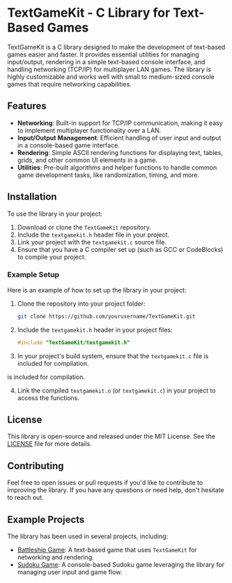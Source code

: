 # TextGameKit - C Library for Text-Based Games

TextGameKit is a C library designed to make the development of text-based games easier and faster. It provides essential utilities for managing input/output, rendering in a simple text-based console interface, and handling networking (TCP/IP) for multiplayer LAN games. The library is highly customizable and works well with small to medium-sized console games that require networking capabilities.

## Features

- **Networking**: Built-in support for TCP/IP communication, making it easy to implement multiplayer functionality over a LAN.
- **Input/Output Management**: Efficient handling of user input and output in a console-based game interface.
- **Rendering**: Simple ASCII rendering functions for displaying text, tables, grids, and other common UI elements in a game.
- **Utilities**: Pre-built algorithms and helper functions to handle common game development tasks, like randomization, timing, and more.

## Installation

To use the library in your project:

1. Download or clone the `TextGameKit` repository.
2. Include the `textgamekit.h` header file in your project.
3. Link your project with the `textgamekit.c` source file.
4. Ensure that you have a C compiler set up (such as GCC or CodeBlocks) to compile your project.

### Example Setup

Here is an example of how to set up the library in your project:

1. Clone the repository into your project folder:
   ```bash
   git clone https://github.com/yourusername/TextGameKit.git

2. Include the `textgamekit.h` header in your project files:
   ```C
   #include "TextGameKit/textgamekit.h"

3. In your project's build system, ensure that the `textgamekit.c` file is included for compilation.

is included for compilation.

4. Link the compiled `textgamekit.o` (or `textgamekit.c`) in your project to access the functions.

## License
This library is open-source and released under the MIT License. See the [LICENSE](LICENSE) file for more details.

## Contributing
Feel free to open issues or pull requests if you'd like to contribute to improving the library. If you have any questions or need help, don't hesitate to reach out.

## Example Projects
The library has been used in several projects, including:

- [Battleship Game](https://github.com/LorisAccordino/Battleship-Game): A text-based game that uses `TextGameKit` for networking and rendering.
- [Sudoku Game](https://github.com/LorisAccordino/Sudoku-C-Game): A console-based Sudoku game leveraging the library for managing user input and game flow.